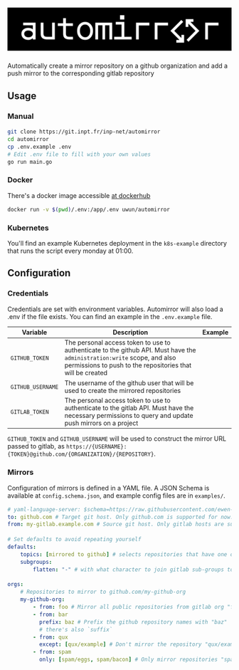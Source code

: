 # <center> <img src="./wordmark.png">  </center>

Automatically create a mirror repository on a github organization and add a push mirror to the corresponding gitlab repository

## Usage

### Manual

```bash
git clone https://git.inpt.fr/inp-net/automirror
cd automirror
cp .env.example .env
# Edit .env file to fill with your own values
go run main.go
```

### Docker

There's a docker image accessible [at dockerhub](https://hub.docker.com/r/uwun/automirror)

```bash
docker run -v $(pwd)/.env:/app/.env uwun/automirror
```

### Kubernetes

You'll find an example Kubernetes deployment in the `k8s-example` directory that runs the script every monday at 01:00.

## Configuration

### Credentials

Credentials are set with environment variables. Automirror will also load a .env if the file exists. You can find an example in the `.env.example` file.

| Variable | Description | Example |
|----------|-------------|---------|
| `GITHUB_TOKEN` | The personal access token to use to authenticate to the github API. Must have the `administration:write` scope, and also permissions to push to the repositories that will be created | |
| `GITHUB_USERNAME` | The username of the github user that will be used to create the mirrored repositories | |
| `GITLAB_TOKEN` | The personal access token to use to authenticate to the gitlab API. Must have the necessary permissions to query and update push mirrors on a project | |

`GITHUB_TOKEN` and `GITHUB_USERNAME` will be used to construct the mirror URL passed to gitlab, as `https://{USERNAME}:{TOKEN}@github.com/{ORGANIZATION}/{REPOSITORY}`.

### Mirrors

Configuration of mirrors is defined in a YAML file. A JSON Schema is available at `config.schema.json`, and example config files are in `examples/`.

```yaml
# yaml-language-server: $schema=https://raw.githubusercontent.com/ewen-lbh/automirror/main/config.schema.json
to: github.com # Target git host. Only github.com is supported for now.
from: my-gitlab.example.com # Source git host. Only gitlab hosts are supported for now.

# Set defaults to avoid repeating yourself
defaults:
    topics: [mirrored to github] # selects repositories that have one of these topics. Providing an empty array selects no repositories.
    subgroups: 
        flatten: "-" # with what character to join gitlab sub-groups to compute the github repo name. For example, if the gitlab project is `group/subgroup/project`, the github repo name will be `subgroup-project`
    
orgs:
    # Repositories to mirror to github.com/my-github-org
    my-github-org:
        - from: foo # Mirror all public repositories from gitlab org "foo" that have the topic "mirrored to github" (see `defaults`)
        - from: bar 
          prefix: baz # Prefix the github repository names with "baz"
          # there's also `suffix`
        - from: qux 
          except: [qux/example] # Don't mirror the repository "qux/example"
        - from: spam 
          only: [spam/eggs, spam/bacon] # Only mirror repositories "spam/eggs" and "spam/bacon"
```
        
